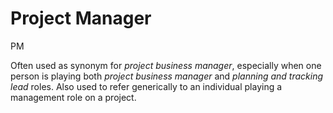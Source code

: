 # Project Manager


PM

Often used as synonym for *project business manager*, especially when
one person is playing both *project business manager* and *planning and
tracking lead* roles. Also used to refer generically to an individual
playing a management role on a project.

